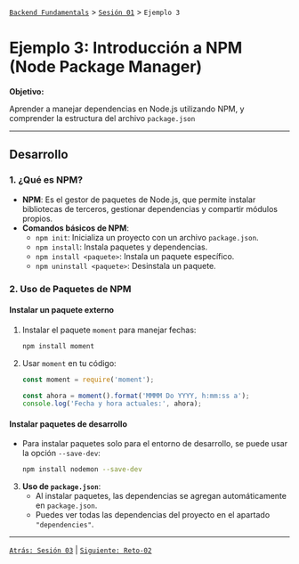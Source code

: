 [`Backend Fundamentals`](../../README.md) > [`Sesión 01`](../README.md) > `Ejemplo 3`

# Ejemplo 3: Introducción a NPM (Node Package Manager)

**Objetivo:**

 Aprender a manejar dependencias en Node.js utilizando NPM, y comprender la estructura del archivo `package.json`

--- 
## Desarrollo
### 1. **¿Qué es NPM?**
- **NPM**: Es el gestor de paquetes de Node.js, que permite instalar bibliotecas de terceros, gestionar dependencias y compartir módulos propios.
- **Comandos básicos de NPM**:
  - `npm init`: Inicializa un proyecto con un archivo `package.json`.
  - `npm install`: Instala paquetes y dependencias.
  - `npm install <paquete>`: Instala un paquete específico.
  - `npm uninstall <paquete>`: Desinstala un paquete.

### 2. **Uso de Paquetes de NPM**

#### **Instalar un paquete externo**
1. Instalar el paquete `moment` para manejar fechas:
   ```bash
   npm install moment
   ```

2. Usar `moment` en tu código:
   ```javascript
   const moment = require('moment');

   const ahora = moment().format('MMMM Do YYYY, h:mm:ss a');
   console.log('Fecha y hora actuales:', ahora);
   ```

#### **Instalar paquetes de desarrollo**
- Para instalar paquetes solo para el entorno de desarrollo, se puede usar la opción `--save-dev`:
   ```bash
   npm install nodemon --save-dev
   ```

3. **Uso de `package.json`**:
   - Al instalar paquetes, las dependencias se agregan automáticamente en `package.json`.
   - Puedes ver todas las dependencias del proyecto en el apartado `"dependencies"`.


---


[`Atrás: Sesión 03`](../README.md) | [`Siguiente: Reto-02`](../Reto-02)

